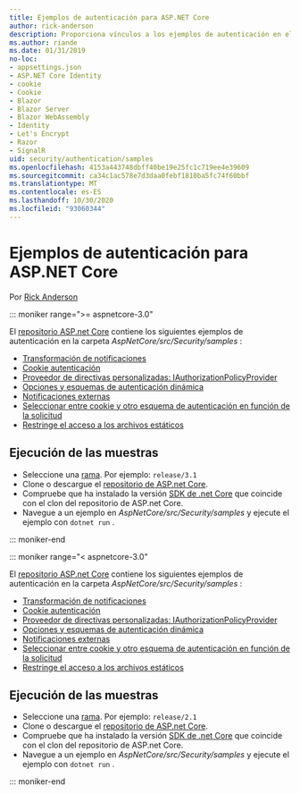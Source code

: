 ```yaml
---
title: Ejemplos de autenticación para ASP.NET Core
author: rick-anderson
description: Proporciona vínculos a los ejemplos de autenticación en el repositorio de ASP.NET Core.
ms.author: riande
ms.date: 01/31/2019
no-loc:
- appsettings.json
- ASP.NET Core Identity
- cookie
- Cookie
- Blazor
- Blazor Server
- Blazor WebAssembly
- Identity
- Let's Encrypt
- Razor
- SignalR
uid: security/authentication/samples
ms.openlocfilehash: 4153a443748dbff40be19e25fc1c719ee4e39609
ms.sourcegitcommit: ca34c1ac578e7d3daa0febf1810ba5fc74f60bbf
ms.translationtype: MT
ms.contentlocale: es-ES
ms.lasthandoff: 10/30/2020
ms.locfileid: "93060344"
---
```

# <a name="authentication-samples-for-aspnet-core"></a>Ejemplos de autenticación para ASP.NET Core

Por [Rick Anderson](https://twitter.com/RickAndMSFT)

::: moniker range=">= aspnetcore-3.0"

El [repositorio ASP.net Core](https://github.com/dotnet/AspNetCore) contiene los siguientes ejemplos de autenticación en la carpeta *AspNetCore/src/Security/samples* :

* [Transformación de notificaciones](https://github.com/dotnet/AspNetCore/tree/release/3.1/src/Security/samples/ClaimsTransformation)
* [Cookie autenticación](https://github.com/dotnet/AspNetCore/tree/release/3.1/src/Security/samples/Cookies)
* [Proveedor de directivas personalizadas: IAuthorizationPolicyProvider](https://github.com/dotnet/AspNetCore/tree/release/3.1/src/Security/samples/CustomPolicyProvider)
* [Opciones y esquemas de autenticación dinámica](https://github.com/dotnet/AspNetCore/tree/release/3.1/src/Security/samples/DynamicSchemes)
* [Notificaciones externas](https://github.com/dotnet/AspNetCore/tree/release/3.1/src/Security/samples/Identity.ExternalClaims)
* [Seleccionar entre cookie y otro esquema de autenticación en función de la solicitud](https://github.com/dotnet/AspNetCore/tree/release/3.1/src/Security/samples/PathSchemeSelection)
* [Restringe el acceso a los archivos estáticos](https://github.com/dotnet/AspNetCore/tree/release/3.1/src/Security/samples/StaticFilesAuth)

## <a name="run-the-samples"></a>Ejecución de las muestras

* Seleccione una [rama](https://github.com/dotnet/AspNetCore). Por ejemplo: `release/3.1`
* Clone o descargue el [repositorio de ASP.net Core](https://github.com/dotnet/AspNetCore).
* Compruebe que ha instalado la versión [SDK de .net Core](https://dotnet.microsoft.com/download/dotnet-core) que coincide con el clon del repositorio de ASP.net Core.
* Navegue a un ejemplo en *AspNetCore/src/Security/samples* y ejecute el ejemplo con `dotnet run` .

::: moniker-end

::: moniker range="< aspnetcore-3.0"

El [repositorio ASP.net Core](https://github.com/dotnet/AspNetCore) contiene los siguientes ejemplos de autenticación en la carpeta *AspNetCore/src/Security/samples* :

* [Transformación de notificaciones](https://github.com/dotnet/AspNetCore/tree/release/2.1/src/Security/samples/ClaimsTransformation)
* [Cookie autenticación](https://github.com/dotnet/AspNetCore/tree/release/2.1/src/Security/samples/Cookies)
* [Proveedor de directivas personalizadas: IAuthorizationPolicyProvider](https://github.com/dotnet/AspNetCore/tree/2.1.3/src/Security/samples/CustomPolicyProvider)
* [Opciones y esquemas de autenticación dinámica](https://github.com/dotnet/AspNetCore/tree/release/2.1/src/Security/samples/DynamicSchemes)
* [Notificaciones externas](https://github.com/dotnet/AspNetCore/tree/release/2.1/src/Security/samples/Identity.ExternalClaims)
* [Seleccionar entre cookie y otro esquema de autenticación en función de la solicitud](https://github.com/dotnet/AspNetCore/tree/release/2.1/src/Security/samples/PathSchemeSelection)
* [Restringe el acceso a los archivos estáticos](https://github.com/dotnet/AspNetCore/tree/2.1.3/src/Security/samples/StaticFilesAuth)

## <a name="run-the-samples"></a>Ejecución de las muestras

* Seleccione una [rama](https://github.com/dotnet/AspNetCore). Por ejemplo: `release/2.1`
* Clone o descargue el [repositorio de ASP.net Core](https://github.com/dotnet/AspNetCore).
* Compruebe que ha instalado la versión [SDK de .net Core](https://dotnet.microsoft.com/download/dotnet-core) que coincide con el clon del repositorio de ASP.net Core.
* Navegue a un ejemplo en *AspNetCore/src/Security/samples* y ejecute el ejemplo con `dotnet run` .

::: moniker-end
